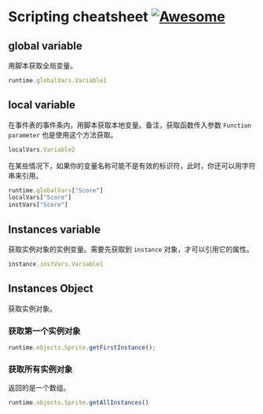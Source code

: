 # Scripting cheatsheet [![Awesome](https://awesome.re/badge-flat.svg)](https://awesome.re)


## global variable

用脚本获取全局变量。

```javascript
runtime.globalVars.Variable1
```

## local variable

在事件表的事件条内，用脚本获取本地变量。备注，获取函数传入参数 `Function parameter` 也是使用这个方法获取。

```javascript
localVars.Variable2
```

在某些情况下，如果你的变量名称可能不是有效的标识符，此时，你还可以用字符串来引用。

```javascript
runtime.globalVars["Score"]
localVars["Score"]
instVars["Score"]
```

## Instances variable

获取实例对象的实例变量。需要先获取到 `instance` 对象，才可以引用它的属性。

```javascript
instance.instVars.Variable1
```

## Instances Object

获取实例对象。

### 获取第一个实例对象

```javascript
runtime.objects.Sprite.getFirstInstance();
```

### 获取所有实例对象

返回的是一个数组。

```javascript
runtime.objects.Sprite.getAllInstances()
```

